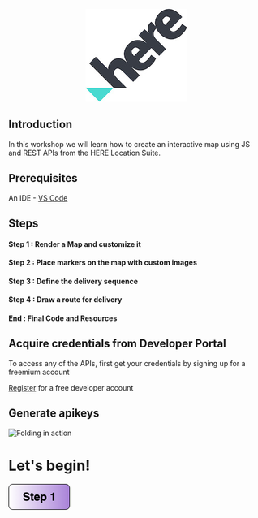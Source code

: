 <p align="center">
  <img src="https://github.com/vidhanbhonsle/Interactive-Map-Workshop/blob/master/img/HERE_Logo_2016_POS_sRGB200X183.jpg" />
</p>

## Introduction

In this workshop we will learn how to create an interactive map using JS and REST APIs from the HERE Location Suite.

## Prerequisites
An IDE - [VS Code](https://code.visualstudio.com/download)

## Steps
#### Step 1 : Render a Map and customize it
#### Step 2 : Place markers on the map with custom images
#### Step 3 : Define the delivery sequence
#### Step 4 : Draw a route for delivery
#### End    : Final Code and Resources

## Acquire credentials from Developer Portal 
To access any of the APIs, first get your credentials by signing up for a freemium account

[Register](https://developer.here.com/events/community-sa) for a free developer account</br>

## Generate apikeys

![Folding in action](https://github.com/vidhanbhonsle/Interactive-Map-Workshop/blob/master/img/RegistrationGif.gif)

# Let's begin!

[![Foo](/img/s1.png)](/Step1.md) 





